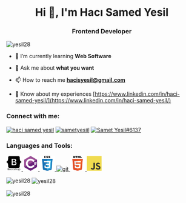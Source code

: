 <h1 align="center">Hi 👋, I'm Hacı Samed Yesil</h1>
<h3 align="center">Frontend Developer</h3>

<p align="left"> <img src="https://komarev.com/ghpvc/?username=yesil28&label=Profile%20views&color=0e75b6&style=flat" alt="yesil28" /> </p>

- 🌱 I’m currently learning **Web Software**

- 💬 Ask me about **what you want**

- 📫 How to reach me **hacisyesil@gmail.com**

- 📄 Know about my experiences [https://www.linkedin.com/in/haci-samed-yesil/](https://www.linkedin.com/in/haci-samed-yesil/)

<h3 align="left">Connect with me:</h3>
<p align="left">
<a href="https://linkedin.com/in/haci-samed-yesil/" target="_blank"><img align="center" src="https://raw.githubusercontent.com/rahuldkjain/github-profile-readme-generator/master/src/images/icons/Social/linked-in-alt.svg" alt="haci samed yesi̇l" height="30" width="40" /></a>
<a href="https://www.instagram.com/sametyesiil/" target="blank"><img align="center" src="https://raw.githubusercontent.com/rahuldkjain/github-profile-readme-generator/master/src/images/icons/Social/instagram.svg" alt="sametyesi̇i̇l" height="30" width="40" /></a>
<a href="https://discord.gg/Samet Yesil#6137" target="blank"><img align="center" src="https://raw.githubusercontent.com/rahuldkjain/github-profile-readme-generator/master/src/images/icons/Social/discord.svg" alt="Samet Yesil#6137" height="30" width="40" /></a>
</p>

<h3 align="left">Languages and Tools:</h3>
<p align="left"> <a href="https://getbootstrap.com" target="_blank" rel="noreferrer"> <img src="https://raw.githubusercontent.com/devicons/devicon/master/icons/bootstrap/bootstrap-plain-wordmark.svg" alt="bootstrap" width="40" height="40"/> </a> <a href="https://www.w3schools.com/cs/" target="_blank" rel="noreferrer"> <img src="https://raw.githubusercontent.com/devicons/devicon/master/icons/csharp/csharp-original.svg" alt="csharp" width="40" height="40"/> </a> <a href="https://www.w3schools.com/css/" target="_blank" rel="noreferrer"> <img src="https://raw.githubusercontent.com/devicons/devicon/master/icons/css3/css3-original-wordmark.svg" alt="css3" width="40" height="40"/> </a> <a href="https://git-scm.com/" target="_blank" rel="noreferrer"> <img src="https://www.vectorlogo.zone/logos/git-scm/git-scm-icon.svg" alt="git" width="40" height="40"/> </a> <a href="https://www.w3.org/html/" target="_blank" rel="noreferrer"> <img src="https://raw.githubusercontent.com/devicons/devicon/master/icons/html5/html5-original-wordmark.svg" alt="html5" width="40" height="40"/> </a> <a href="https://developer.mozilla.org/en-US/docs/Web/JavaScript" target="_blank" rel="noreferrer"> <img src="https://raw.githubusercontent.com/devicons/devicon/master/icons/javascript/javascript-original.svg" alt="javascript" width="40" height="40"/> </a> </p>

<p><img align="left" src="https://github-readme-stats.vercel.app/api/top-langs?username=yesil28&show_icons=true&locale=en&layout=compact" alt="yesil28" /></p>

<p>&nbsp;<img align="center" src="https://github-readme-stats.vercel.app/api?username=yesil28&show_icons=true&locale=en" alt="yesil28" /></p>

<p><img align="center" src="https://github-readme-streak-stats.herokuapp.com/?user=yesil28&" alt="yesil28" /></p>
